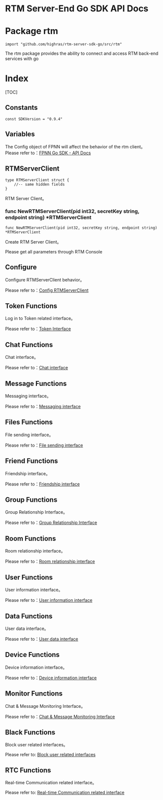 # RTM Server-End Go SDK API Docs

# Package rtm

	import "github.com/highras/rtm-server-sdk-go/src/rtm"

The rtm package provides the ability to connect and access RTM back-end services with go

# Index

[TOC]

## Constants

	const SDKVersion = "0.9.4"

## Variables

The Config object of FPNN will affect the behavior of the rtm client。  
Please refer to：[FPNN Go SDK - API Docs](https://github.com/highras/fpnn-sdk-go/blob/master/API.md#variables)


## RTMServerClient

	type RTMServerClient struct {
		//-- same hidden fields
	}

RTM Server Client。


### func NewRTMServerClient(pid int32, secretKey string, endpoint string) *RTMServerClient

	func NewRTMServerClient(pid int32, secretKey string, endpoint string) *RTMServerClient

Create RTM Server Client。

Please get all parameters through RTM Console

## Configure

Configure RTMServerClient behavior。

Please refer to：[Config RTMServerClient](Config.md)


## Token Functions

Log in to Token related interface。

Please refer to：[Token Interface](Token.md)


## Chat Functions

Chat interface。

Please refer to：[Chat interface](Chat.md)


## Message Functions

Messaging interface。

Please refer to：[Messaging interface](Messages.md)


## Files Functions

File sending interface。

Please refer to：[File sending interface](Files.md)


## Friend Functions

Friendship interface。

Please refer to：[Friendship interface](Friends.md)


## Group Functions

Group Relationship Interface。

Please refer to：[Group Relationship Interface](Groups.md)


## Room Functions

Room relationship interface。

Please refer to：[Room relationship interface](Rooms.md)


## User Functions

User information interface。

Please refer to：[User information interface](Users.md)


## Data Functions

User data interface。

Please refer to：[User data interface](Data.md)


## Device Functions

Device information interface。

Please refer to：[Device information interface](Devices.md)


## Monitor Functions

Chat & Message Monitoring Interface。

Please refer to：[Chat & Message Monitoring Interface](Listening.md)


## Black Functions

Block user related interfaces。

Please refer to: [Block user related interfaces](Blacklist.md)

## RTC Functions

Real-time Communication related interface。

Please refer to: [Real-time Communication related interface](RTC.md)
